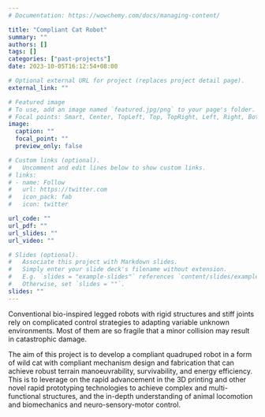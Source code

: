 ```yaml
---
# Documentation: https://wowchemy.com/docs/managing-content/

title: "Compliant Cat Robot"
summary: ""
authors: []
tags: []
categories: ["past-projects"]
date: 2023-10-05T16:12:54+08:00

# Optional external URL for project (replaces project detail page).
external_link: ""

# Featured image
# To use, add an image named `featured.jpg/png` to your page's folder.
# Focal points: Smart, Center, TopLeft, Top, TopRight, Left, Right, BottomLeft, Bottom, BottomRight.
image:
  caption: ""
  focal_point: ""
  preview_only: false

# Custom links (optional).
#   Uncomment and edit lines below to show custom links.
# links:
# - name: Follow
#   url: https://twitter.com
#   icon_pack: fab
#   icon: twitter

url_code: ""
url_pdf: ""
url_slides: ""
url_video: ""

# Slides (optional).
#   Associate this project with Markdown slides.
#   Simply enter your slide deck's filename without extension.
#   E.g. `slides = "example-slides"` references `content/slides/example-slides.md`.
#   Otherwise, set `slides = ""`.
slides: ""
---
```


Conventional bio-inspired legged robots with rigid structures and stiff joints rely on complicated control strategies to adapting variable unknown environments. Most of them are so fragile that a minor collision may result in catastrophic damage.

The aim of this project is to develop a compliant quadruped robot in a form of wild cat with compliant mechanism design and fabrication that can achieve robust terrain manoeuvrability, survivability, and energy efficiency. This is to leverage on the rapid advancement in the 3D printing and other novel rapid prototyping technologies to achieve complex and multi-functional structures, and the in-depth understanding of animal locomotion and biomechanics and neuro-sensory-motor control.
